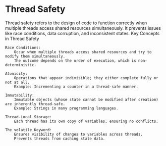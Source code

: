 # Thread Safety

Thread safety refers to the design of code to function correctly when multiple threads access shared resources simultaneously. It prevents issues like race conditions, data corruption, and inconsistent states.
Key Concepts in Thread Safety

    Race Conditions:
        Occur when multiple threads access shared resources and try to modify them simultaneously.
        The outcome depends on the order of execution, which is non-deterministic.

    Atomicity:
        Operations that appear indivisible; they either complete fully or not at all.
        Example: Incrementing a counter in a thread-safe manner.

    Immutability:
        Immutable objects (whose state cannot be modified after creation) are inherently thread-safe.
        Example: Strings in many programming languages.

    Thread-Local Storage:
        Each thread has its own copy of variables, ensuring no conflicts.

    The volatile Keyword:
        Ensures visibility of changes to variables across threads.
        Prevents threads from caching stale data.